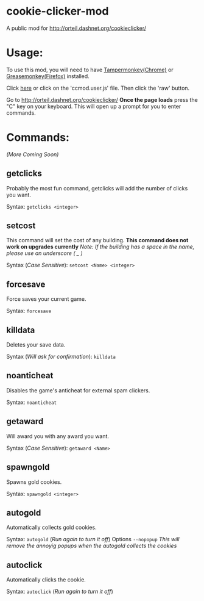 # cookie-clicker-mod
A public mod for http://orteil.dashnet.org/cookieclicker/


Usage:
======
To use this mod, you will need to have [Tampermonkey(Chrome)](https://tampermonkey.net/) or [Greasemonkey(Firefox)](https://addons.mozilla.org/en-us/firefox/addon/greasemonkey/) installed.



Click [here](https://github.com/BlazingFire007/cookie-clicker-mod/raw/master/ccmod.user.js) or click on the 'ccmod.user.js' file. Then click the 'raw' button.


Go to http://orteil.dashnet.org/cookieclicker/
**Once the page loads** press the "C" key on your keyboard. This will open up a prompt for you to enter commands.

Commands:
======
*(More Coming Soon)*

getclicks
------
Probably the most fun command, getclicks will add the number of clicks you want.


Syntax: `getclicks <integer>`

setcost
------
This command will set the cost of any building. **This command does not work on upgrades currently**
*Note: If the building has a space in the name, please use an underscore ( _ )*


Syntax (*Case Sensitive*): `setcost <Name> <integer>`

forcesave
------
Force saves your current game.


Syntax: `forcesave`

killdata
------
Deletes your save data.


Syntax (*Will ask for confirmation*): `killdata`

noanticheat
------
Disables the game's anticheat for external spam clickers.


Syntax: `noanticheat`

getaward
------
Will award you with any award you want.


Syntax (*Case Sensitive*): `getaward <Name>`


spawngold
------
Spawns gold cookies.


Syntax: `spawngold <integer>`

autogold
------
Automatically collects gold cookies.


Syntax: `autogold` (*Run again to turn it off*)
Options `--nopopup` *This will remove the annoyig popups when the autogold collects the cookies*

autoclick
------
Automatically clicks the cookie.


Syntax: `autoclick` (*Run again to turn it off*)
